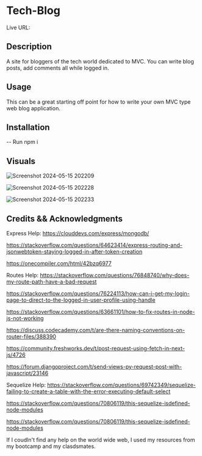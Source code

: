 # Tech-Blog
Live URL: 


## Description
A site for bloggers of the tech world dedicated to MVC. You can write blog posts, add comments all while logged in. 

## Usage
This can be a great starting off point for how to write your own MVC type web blog application.

## Installation
-- Run npm i 

## Visuals


![Screenshot 2024-05-15 202209](https://github.com/HaleighElkins/Tech-Blog/assets/152942336/8fc40035-7f0a-47ff-a57f-6806532be1ea)


![Screenshot 2024-05-15 202228](https://github.com/HaleighElkins/Tech-Blog/assets/152942336/2d126d74-c54c-4018-8cea-34242062f65e)


![Screenshot 2024-05-15 202233](https://github.com/HaleighElkins/Tech-Blog/assets/152942336/9d716354-de91-4620-8b1d-e5a4aad55a64)


## Credits && Acknowledgments


Express Help: 
https://clouddevs.com/express/mongodb/ 

https://stackoverflow.com/questions/64623414/express-routing-and-jsonwebtoken-staying-logged-in-after-token-creation

https://onecompiler.com/html/42bzq6977

Routes Help: 
https://stackoverflow.com/questions/76848740/why-does-my-route-path-have-a-bad-request

https://stackoverflow.com/questions/76224113/how-can-i-get-my-login-page-to-direct-to-the-logged-in-user-profile-using-handle

https://stackoverflow.com/questions/63661101/how-to-fix-routes-in-node-js-not-working

https://discuss.codecademy.com/t/are-there-naming-conventions-on-router-files/388390

https://community.freshworks.dev/t/post-request-using-fetch-in-next-js/4726

https://forum.djangoproject.com/t/send-views-py-request-post-with-javascript/23146

Sequelize Help: 
https://stackoverflow.com/questions/69742349/sequelize-failing-to-create-a-table-with-the-error-executing-default-select

https://stackoverflow.com/questions/70806119/this-sequelize-isdefined-node-modules

https://stackoverflow.com/questions/70806119/this-sequelize-isdefined-node-modules

If I coudln't find any help on the world wide web, I used my resources from my bootcamp and my clasdsmates. 
